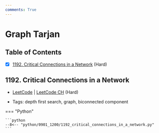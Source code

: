 ```yaml
---
comments: True
---
```


# Graph Tarjan

## Table of Contents

- [x] [1192. Critical Connections in a Network](https://leetcode.cn/problems/critical-connections-in-a-network/) (Hard)

## 1192. Critical Connections in a Network

-   [LeetCode](https://leetcode.com/problems/critical-connections-in-a-network/) | [LeetCode CH](https://leetcode.cn/problems/critical-connections-in-a-network/) (Hard)

-   Tags: depth first search, graph, biconnected component

=== "Python"

    ```python
    --8<-- "python/0901_1200/1192_critical_connections_in_a_network.py"
    ```
